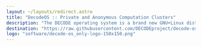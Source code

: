 ```yaml
---
layout: ~/layouts/redirect.astro
title: "DecodeOS :: Private and Anonymous Computation Clusters"
description: "The DECODE operating system is a brand new GNU+Linux distribution designed to run on servers, embedded computers and virtual machines to automatically connect micro-services to a private and anonymous peer-to-peer network cluster."
destination: "https://raw.githubusercontent.com/DECODEproject/decode-os/master/README.md"
logo: "software/decode-os_only-logo-150x150.png"
---
```

